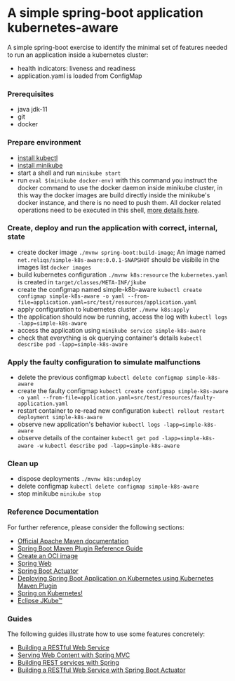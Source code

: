 # A simple spring-boot application kubernetes-aware

A simple spring-boot exercise to identify the minimal set of features needed to run an application inside a kubernetes cluster:
* health indicators: liveness and readiness
* application.yaml is loaded from ConfigMap

### Prerequisites
* java jdk-11
* git
* docker

### Prepare environment
* [install kubectl](https://kubernetes.io/docs/tasks/tools/#kubectl)
* [install minikube](https://minikube.sigs.k8s.io/docs/start/)
* start a shell and run `minikube start`
* run `eval $(minikube docker-env)`
  with this command you instruct the docker command to use the docker daemon inside minikube cluster, in this way the docker images are build directly inside the minikube's docker instance, and there is no need to push them. All docker related operations need to be executed in this shell, [more details here](https://minikube.sigs.k8s.io/docs/handbook/pushing/#1-pushing-directly-to-the-in-cluster-docker-daemon-docker-env).
### Create, deploy and run the application with correct, internal, state
* create docker image `./mvnw spring-boot:build-image`; An image named `net.reliqs/simple-k8s-aware:0.0.1-SNAPSHOT` should be visibile in the images list `docker images`
* build kubernetes configuration `./mvnw k8s:resource`
  the `kubernetes.yaml` is created in `target/classes/META-INF/jkube`
* create the configmap named simple-k8b-aware `kubectl create configmap simple-k8s-aware -o yaml --from-file=application.yaml=src/test/resources/application.yaml`
* apply configuration to kubernetes cluster `./mvnw k8s:apply`
* the application should now be running, access the log with `kubectl logs -lapp=simple-k8s-aware`
* access the application using `minikube service simple-k8s-aware`
* check that everything is ok querying container's details `kubectl describe pod -lapp=simple-k8s-aware`
### Apply the faulty configuration to simulate malfunctions  
* delete the previous configmap `kubectl delete configmap simple-k8s-aware`
* create the faulty configmap `kubectl create configmap simple-k8s-aware -o yaml --from-file=application.yaml=src/test/resources/faulty-application.yaml`
* restart container to re-read new configuration `kubectl rollout restart deployment simple-k8s-aware`
* observe new application's behavior `kubectl logs -lapp=simple-k8s-aware`
* observe details of the container `kubectl get pod -lapp=simple-k8s-aware -w`  `kubectl describe pod -lapp=simple-k8s-aware`
### Clean up 
* dispose deployments `./mvnw k8s:undeploy`
* delete configmap `kubectl delete configmap simple-k8s-aware`
* stop minikube `minikube stop`


### Reference Documentation
For further reference, please consider the following sections:

* [Official Apache Maven documentation](https://maven.apache.org/guides/index.html)
* [Spring Boot Maven Plugin Reference Guide](https://docs.spring.io/spring-boot/docs/2.4.5/maven-plugin/reference/html/)
* [Create an OCI image](https://docs.spring.io/spring-boot/docs/2.4.5/maven-plugin/reference/html/#build-image)
* [Spring Web](https://docs.spring.io/spring-boot/docs/2.4.5/reference/htmlsingle/#boot-features-developing-web-applications)
* [Spring Boot Actuator](https://docs.spring.io/spring-boot/docs/2.4.5/reference/htmlsingle/#production-ready)
* [Deploying Spring Boot Application on Kubernetes using Kubernetes Maven Plugin](https://faun.pub/deploying-spring-boot-application-on-kubernetes-using-kubernetes-maven-plugin-46caf22b03a5)
* [Spring on Kubernetes!](https://hackmd.io/@ryanjbaxter/spring-on-k8s-workshop#Spring-on-Kubernetes)
* [Eclipse JKube™](https://www.eclipse.org/jkube/)

### Guides
The following guides illustrate how to use some features concretely:

* [Building a RESTful Web Service](https://spring.io/guides/gs/rest-service/)
* [Serving Web Content with Spring MVC](https://spring.io/guides/gs/serving-web-content/)
* [Building REST services with Spring](https://spring.io/guides/tutorials/bookmarks/)
* [Building a RESTful Web Service with Spring Boot Actuator](https://spring.io/guides/gs/actuator-service/)
